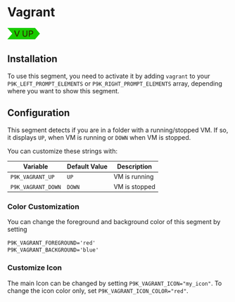 # Vagrant

![](segment.png)

## Installation

To use this segment, you need to activate it by adding `vagrant` to your
`P9K_LEFT_PROMPT_ELEMENTS` or `P9K_RIGHT_PROMPT_ELEMENTS` array, depending
where you want to show this segment.

## Configuration

This segment detects if you are in a folder with a running/stopped VM. If so,
it displays `UP`, when VM is running or `DOWN` when VM is stopped.

You can customize these strings with:

| Variable           | Default Value | Description   |
|--------------------|---------------|---------------|
| `P9K_VAGRANT_UP`   | `UP`          | VM is running |
| `P9K_VAGRANT_DOWN` | `DOWN`        | VM is stopped |

### Color Customization

You can change the foreground and background color of this segment by setting
```
P9K_VAGRANT_FOREGROUND='red'
P9K_VAGRANT_BACKGROUND='blue'
```

### Customize Icon

The main Icon can be changed by setting `P9K_VAGRANT_ICON="my_icon"`. To change the
icon color only, set `P9K_VAGRANT_ICON_COLOR="red"`.